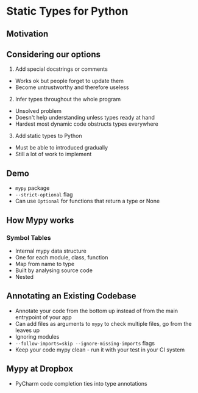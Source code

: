 # Static Types for Python
## Motivation
## Considering our options
 1. Add special docstrings or comments
  * Works ok but people forget to update them
  * Become untrustworthy and therefore useless
 2. Infer types throughout the whole program
  * Unsolved problem
  * Doesn't help understanding unless types ready at hand
  * Hardest most dynamic code obstructs types everywhere
 3. Add static types to Python
  * Must be able to introduced gradually
  * Still a lot of work to implement
## Demo
 * `mypy` package
 * `--strict-optional` flag
 * Can use `Optional` for functions that return a type or None
## How Mypy works
### Symbol Tables
 * Internal mypy data structure
 * One for each module, class, function
 * Map from name to type
 * Built by analysing source code
 * Nested
## Annotating an Existing Codebase
 * Annotate your code from the bottom up instead of from the main entrypoint of your app
 * Can add files as arguments to `mypy` to check multiple files, go from the leaves up
 * Ignoring modules
  * `--follow-imports=skip --ignore-missing-imports` flags
 * Keep your code mypy clean - run it with your test in your CI system
## Mypy at Dropbox
 * PyCharm code completion ties into type annotations
